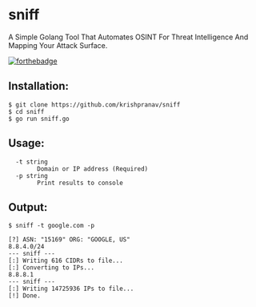 # sniff
A Simple Golang Tool That Automates OSINT For Threat Intelligence And Mapping Your Attack Surface.

[![forthebadge](https://forthebadge.com/images/badges/made-with-go.svg)](https://forthebadge.com)

## Installation:
```
$ git clone https://github.com/krishpranav/sniff
$ cd sniff 
$ go run sniff.go
```

## Usage:
```
  -t string
        Domain or IP address (Required)
  -p string
        Print results to console
```

## Output:
```
$ sniff -t google.com -p

[?] ASN: "15169" ORG: "GOOGLE, US"
8.8.4.0/24
--- sniff ---
[:] Writing 616 CIDRs to file...
[:] Converting to IPs...
8.8.8.1
--- sniff ---
[:] Writing 14725936 IPs to file...
[!] Done.
```
